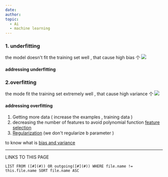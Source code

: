 ```yaml
---
date: 
author: 
topic:
  - Ai
  - machine learning
---
```



### 1. underfitting 
the model doesn't fit the training set well , that cause high bias $\text{个}$
![](Pasted%20image%2020240731011012.png#right)

#### addressing underfitting 

### 2.overfitting 
the mode fit the training set extremely well , that cause high variance $\text{个}$
![](Pasted%20image%2020240731011048.png#right)
#### addressing overfitting 
1. Getting more data ( increase the examples , training data ) 
2. decreasing the number of features to avoid polynomial  function [feature selection](feature%20selection.md)
3. [Regularization](Regularization.md) (we don't regularize b parameter  )

to know what is [bias and variance](bias%20and%20variance.md)



----
LINKS TO THIS PAGE 
```dataview
LIST FROM ([#](#)) OR outgoing([#](#)) WHERE file.name != this.file.name SORT file.name ASC 
```

